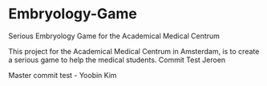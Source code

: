 # Embryology-Game
Serious Embryology Game for the Academical Medical Centrum

This project for the Academical Medical Centrum in Amsterdam, is to create a serious game to help the medical students.
Commit Test Jeroen

Master commit test - Yoobin Kim
